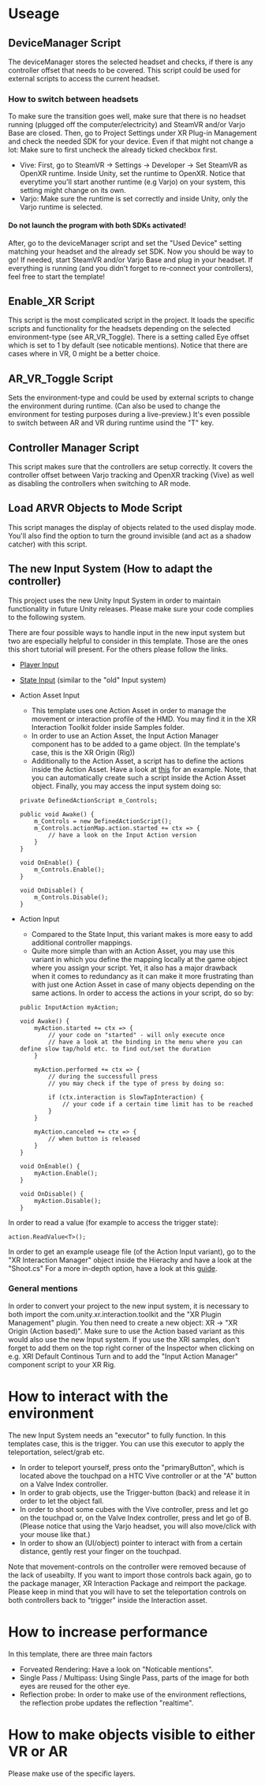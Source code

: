 # Useage

## DeviceManager Script

The deviceManager stores the selected headset and checks, if there is any controller offset that needs to be covered. This script could be used for external scripts to access the current headset.

### How to switch between headsets
To make sure the transition goes well, make sure that there is no headset running (plugged off the computer/electricity) and SteamVR and/or Varjo Base are closed. Then, go to Project Settings under XR Plug-in Management and check the needed SDK for your device. Even if that might not change a lot: Make sure to first uncheck the already ticked checkbox first.

- <bold>Vive</bold>: First, go to SteamVR -> Settings -> Developer -> Set SteamVR as OpenXR runtime. Inside Unity, set the runtime to OpenXR. Notice that everytime you'll start another runtime (e.g Varjo) on your system, this setting might change on its own.
- <bold>Varjo</bold>: Make sure the runtime is set correctly and inside Unity, only the Varjo runtime is selected.

#### Do not launch the program with both SDKs activated!

After, go to the deviceManager script and set the "Used Device" setting matching your headset and the already set SDK. Now you should be way to go! If needed, start SteamVR and/or Varjo Base and plug in your headset. If everything is running (and you didn't forget to re-connect your controllers), feel free to start the template!

## Enable_XR Script
This script is the most complicated script in the project. It loads the specific scripts and functionality for the headsets depending on the selected environment-type (see AR_VR_Toggle). There is a setting called Eye offset which is set to 1 by default (see noticable mentions). Notice that there are cases where in VR, 0 might be a better choice.

## AR_VR_Toggle Script
Sets the environment-type and could be used by external scripts to change the environment during runtime. (Can also be used to change the environment for testing purposes during a live-preview.)
It's even possible to switch between AR and VR during runtime usind the "T" key.

## Controller Manager Script
This script makes sure that the controllers are setup correctly. It covers the controller offset between Varjo tracking and OpenXR tracking (Vive) as well as disabling the controllers when switching to AR mode.

## Load ARVR Objects to Mode Script
This script manages the display of objects related to the used display mode. You'll also find the option to turn the ground invisible (and act as a shadow catcher) with this script.


## The new Input System (How to adapt the controller)
This project uses the new Unity Input System in order to maintain functionality in future Unity releases. Please make sure your code complies to the following system.

There are four possible ways to handle input in the new input system but two are especially helpful to consider in this template. Those are the ones this short tutorial will present. For the others please follow the links.

- <bold>[Player Input](https://docs.unity3d.com/Packages/com.unity.inputsystem@1.3/manual/QuickStartGuide.html#getting-input-indirectly-through-an-input-action)</bold>
- <bold>[State Input](https://docs.unity3d.com/Packages/com.unity.inputsystem@1.3/manual/QuickStartGuide.html#getting-input-directly-from-an-input-device)</bold> (similar to the "old" Input system)

- <bold>Action Asset Input</bold>
    - This template uses one Action Asset in order to manage the movement or interaction profile of the HMD. You may find it in the XR Interaction Toolkit folder inside Samples folder.
    - In order to use an Action Asset, the Input Action Manager component has to be added to a game object. (In the template's case, this is the XR Origin (Rig))
    - Additionally to the Action Asset, a script has to define the actions inside the Action Asset. Have a look at [this](https://docs.unity3d.com/Packages/com.unity.inputsystem@0.9/manual/ActionAssets.html#using-input-action-assets) for an example. Note, that you can automatically create such a script inside the Action Asset object. Finally, you may access the input system doing so:
    ```
    private DefinedActionScript m_Controls;

    public void Awake() {
        m_Controls = new DefinedActionScript();
        m_Controls.actionMap.action.started += ctx => {
            // have a look on the Input Action version
        }
    }

    void OnEnable() {
        m_Controls.Enable();
    }

    void OnDisable() {
        m_Controls.Disable();
    }

    ```

- <bold>Action Input</bold>
    - Compared to the State Input, this variant makes is more easy to add additional controller mappings.
    - Quite more simple than with an Action Asset, you may use this variant in which you define the mapping locally at the game object where you assign your script. Yet, it also has a major drawback when it comes to redundancy as it can make it more frustrating than with just one Action Asset in case of many objects depending on the same actions. In order to access the actions in your script, do so by:
    ```
    public InputAction myAction;

    void Awake() {
        myAction.started += ctx => {
            // your code on "started" - will only execute once
            // have a look at the binding in the menu where you can define slow tap/hold etc. to find out/set the duration
        }

        myAction.performed += ctx => {
            // during the successfull press
            // you may check if the type of press by doing so:

            if (ctx.interaction is SlowTapInteraction) {
                // your code if a certain time limit has to be reached
            }
        }

        myAction.canceled += ctx => {
            // when button is released
        }
    }

    void OnEnable() {
        myAction.Enable();
    }

    void OnDisable() {
        myAction.Disable();
    }

    ```

In order to read a value (for example to access the trigger state):
```
action.ReadValue<T>();
```
In order to get an example useage file (of the Action Input variant), go to the "XR Interaction Manager" object inside the Hierachy and have a look at the "Shoot.cs"
For a more in-depth option, have a look at this [guide](https://gamedevbeginner.com/input-in-unity-made-easy-complete-guide-to-the-new-system/#input_system_explained).

### General mentions
In order to convert your project to the new input system, it is necessary to both import the com.unity.xr.interaction.toolkit and the "XR Plugin Management" plugin. You then need to create a new object: XR -> "XR Origin (Action based)". Make sure to use the Action based variant as this would also use the new Input system. If you use the XRI samples, don't forget to add them on the top right corner of the Inspector when clicking on e.g. XRI Default Continous Turn and to add the "Input Action Manager" component script to your XR Rig.

# How to interact with the environment
The new Input System needs an "executor" to fully function. In this templates case, this is the trigger. You can use this executor to apply the teleportation, select/grab etc.
- In order to teleport yourself, press onto the "primaryButton", which is located above the touchpad on a HTC Vive controller or at the "A" button on a Valve Index controller. 
- In order to grab objects, use the Trigger-button (back) and release it in order to let the object fall.
- In order to shoot some cubes with the Vive controller, press and let go on the touchpad or, on the Valve Index controller, press and let go of B. (Please notice that using the Varjo headset, you will also move/click with your mouse like that.)
- In order to show an (UI/object) pointer to interact with from a certain distance, gently rest your finger on the touchpad.

Note that movement-controls on the controller were removed because of the lack of useabilty. If you want to import those controls back again, go to the package manager, XR Interaction Package and reimport the package. Please keep in mind that you will have to set the teleportation controls on both controllers back to "trigger" inside the Interaction asset.

# How to increase performance
In this template, there are three main factors 
- Forveated Rendering: Have a look on "Noticable mentions".
- Single Pass / Multipass: Using Single Pass, parts of the image for both eyes are reused for the other eye.
- Reflection probe: In order to make use of the environment reflections, the reflection probe updates the reflection "realtime".

# How to make objects visible to either VR or AR
Please make use of the specific layers.
